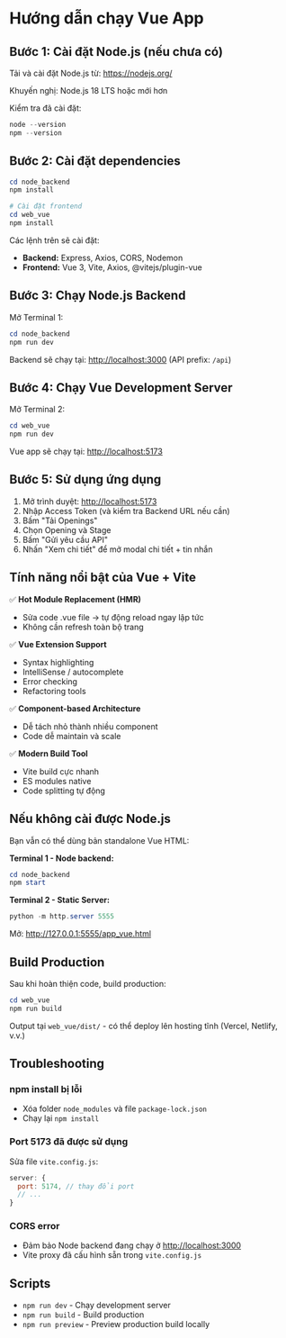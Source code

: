 # Hướng dẫn chạy Vue App

## Bước 1: Cài đặt Node.js (nếu chưa có)

Tải và cài đặt Node.js từ: <https://nodejs.org/>

Khuyến nghị: Node.js 18 LTS hoặc mới hơn

Kiểm tra đã cài đặt:

```powershell
node --version
npm --version
```

## Bước 2: Cài đặt dependencies

```powershell
cd node_backend
npm install

# Cài đặt frontend
cd web_vue
npm install
```

Các lệnh trên sẽ cài đặt:

- **Backend:** Express, Axios, CORS, Nodemon
- **Frontend:** Vue 3, Vite, Axios, @vitejs/plugin-vue

## Bước 3: Chạy Node.js Backend

Mở Terminal 1:

```powershell
cd node_backend
npm run dev
```

Backend sẽ chạy tại: <http://localhost:3000> (API prefix: `/api`)

## Bước 4: Chạy Vue Development Server

Mở Terminal 2:

```powershell
cd web_vue
npm run dev
```

Vue app sẽ chạy tại: <http://localhost:5173>

## Bước 5: Sử dụng ứng dụng

1. Mở trình duyệt: <http://localhost:5173>
2. Nhập Access Token (và kiểm tra Backend URL nếu cần)
3. Bấm "Tải Openings"
4. Chọn Opening và Stage
5. Bấm "Gửi yêu cầu API"
6. Nhấn "Xem chi tiết" để mở modal chi tiết + tin nhắn

## Tính năng nổi bật của Vue + Vite

✅ **Hot Module Replacement (HMR)**

- Sửa code .vue file → tự động reload ngay lập tức
- Không cần refresh toàn bộ trang

✅ **Vue Extension Support**

- Syntax highlighting
- IntelliSense / autocomplete
- Error checking
- Refactoring tools

✅ **Component-based Architecture**

- Dễ tách nhỏ thành nhiều component
- Code dễ maintain và scale

✅ **Modern Build Tool**

- Vite build cực nhanh
- ES modules native
- Code splitting tự động

## Nếu không cài được Node.js

Bạn vẫn có thể dùng bản standalone Vue HTML:

**Terminal 1 - Node backend:**

```powershell
cd node_backend
npm start
```

**Terminal 2 - Static Server:**

```powershell
python -m http.server 5555
```

Mở: <http://127.0.0.1:5555/app_vue.html>

## Build Production

Sau khi hoàn thiện code, build production:

```powershell
cd web_vue
npm run build
```

Output tại `web_vue/dist/` - có thể deploy lên hosting tĩnh (Vercel, Netlify, v.v.)

## Troubleshooting

### npm install bị lỗi

- Xóa folder `node_modules` và file `package-lock.json`
- Chạy lại `npm install`

### Port 5173 đã được sử dụng

Sửa file `vite.config.js`:

```js
server: {
  port: 5174, // thay đổi port
  // ...
}
```

### CORS error

- Đảm bảo Node backend đang chạy ở <http://localhost:3000>
- Vite proxy đã cấu hình sẵn trong `vite.config.js`

## Scripts

- `npm run dev` - Chạy development server
- `npm run build` - Build production
- `npm run preview` - Preview production build locally

